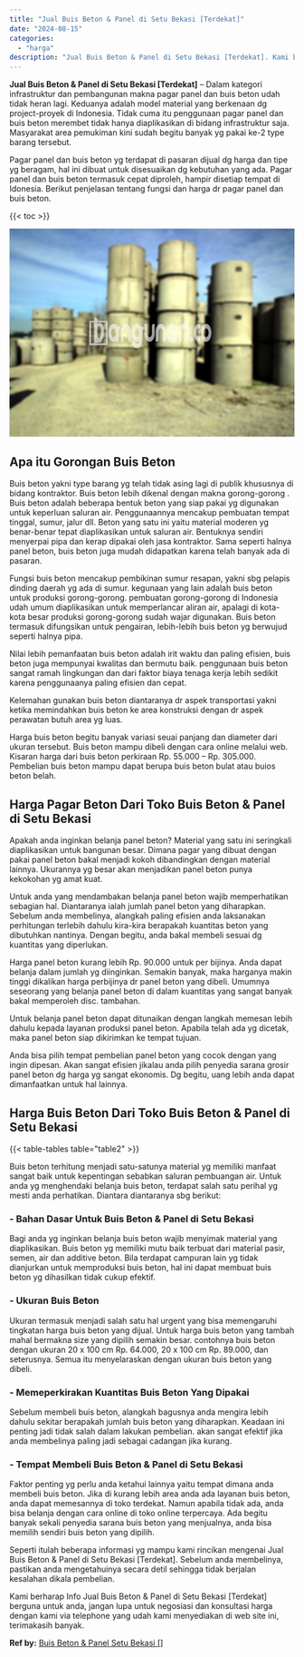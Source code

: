 ```yaml
---
title: "Jual Buis Beton & Panel di Setu Bekasi [Terdekat]"
date: "2024-08-15"
categories: 
  - "harga"
description: "Jual Buis Beton & Panel di Setu Bekasi [Terdekat]. Kami berharap Info Jual Buis Beton & Panel di Setu Bekasi [Terdekat] berguna untuk anda, jangan lupa unt..."
---
```


**Jual Buis Beton & Panel di Setu Bekasi \[Terdekat\]** – Dalam kategori infrastruktur dan pembangunan makna pagar panel dan buis beton udah tidak heran lagi. Keduanya adalah model material yang berkenaan dg project-proyek di Indonesia. Tidak cuma itu penggunaan pagar panel dan buis beton merembet tidak hanya diaplikasikan di bidang infrastruktur saja. Masyarakat area pemukiman kini sudah begitu banyak yg pakai ke-2 type barang tersebut.

Pagar panel dan buis beton yg terdapat di pasaran dijual dg harga dan tipe yg beragam, hal ini dibuat untuk disesuaikan dg kebutuhan yang ada. Pagar panel dan buis beton termasuk cepat diproleh, hampir disetiap tempat di Idonesia. Berikut penjelasan tentang fungsi dan harga dr pagar panel dan buis beton.

{{< toc >}}

![Jual Buis Beton & Panel di Setu Bekasi [Terdekat]](/images/jual-panel-buis-beton-murah-69.png)

## Apa itu Gorongan Buis Beton

Buis beton yakni type barang yg telah tidak asing lagi di publik khususnya di bidang kontraktor. Buis beton lebih dikenal dengan makna gorong-gorong . Buis beton adalah beberapa bentuk beton yang siap pakai yg digunakan untuk keperluan saluran air. Penggunaannya mencakup pembuatan tempat tinggal, sumur, jalur dll. Beton yang satu ini yaitu material moderen yg benar-benar tepat diaplikasikan untuk saluran air. Bentuknya sendiri menyerpai pipa dan kerap dipakai oleh jasa kontraktor. Sama seperti halnya panel beton, buis beton juga mudah didapatkan karena telah banyak ada di pasaran.

Fungsi buis beton mencakup pembikinan sumur resapan, yakni sbg pelapis dinding daerah yg ada di sumur. kegunaan yang lain adalah buis beton untuk produksi gorong-gorong. pembuatan gorong-gorong di Indonesia udah umum diaplikasikan untuk memperlancar aliran air, apalagi di kota-kota besar produksi gorong-gorong sudah wajar digunakan. Buis beton termasuk difungsikan untuk pengairan, lebih-lebih buis beton yg berwujud seperti halnya pipa.

Nilai lebih pemanfaatan buis beton adalah irit waktu dan paling efisien, buis beton juga mempunyai kwalitas dan bermutu baik. penggunaan buis beton sangat ramah lingkungan dan dari faktor biaya tenaga kerja lebih sedikit karena penggunaanya paling efisien dan cepat.

Kelemahan gunakan buis beton diantaranya dr aspek transportasi yakni ketika memindahkan buis beton ke area konstruksi dengan dr aspek perawatan butuh area yg luas.

Harga buis beton begitu banyak variasi seuai panjang dan diameter dari ukuran tersebut. Buis beton mampu dibeli dengan cara online melalui web. Kisaran harga dari buis beton perkiraan Rp. 55.000 – Rp. 305.000. Pembelian buis beton mampu dapat berupa buis beton bulat atau buios beton belah.

## Harga Pagar Beton Dari Toko Buis Beton & Panel di Setu Bekasi

Apakah anda inginkan belanja panel beton? Material yang satu ini seringkali diaplikasikan untuk bangunan besar. Dimana pagar yang dibuat dengan pakai panel beton bakal menjadi kokoh dibandingkan dengan material lainnya. Ukurannya yg besar akan menjadikan panel beton punya kekokohan yg amat kuat.

Untuk anda yang mendambakan belanja panel beton wajib memperhatikan sebagian hal. Diantaranya ialah jumlah panel beton yang diharapkan. Sebelum anda membelinya, alangkah paling efisien anda laksanakan perhitungan terlebih dahulu kira-kira berapakah kuantitas beton yang dibutuhkan nantinya. Dengan begitu, anda bakal membeli sesuai dg kuantitas yang diperlukan.

Harga panel beton kurang lebih Rp. 90.000 untuk per bijinya. Anda dapat belanja dalam jumlah yg diinginkan. Semakin banyak, maka harganya makin tinggi dikalikan harga perbijinya dr panel beton yang dibeli. Umumnya seseorang yang belanja panel beton di dalam kuantitas yang sangat banyak bakal memperoleh disc. tambahan.

Untuk belanja panel beton dapat ditunaikan dengan langkah memesan lebih dahulu kepada layanan produksi panel beton. Apabila telah ada yg dicetak, maka panel beton siap dikirimkan ke tempat tujuan.

Anda bisa pilih tempat pembelian panel beton yang cocok dengan yang ingin dipesan. Akan sangat efisien jikalau anda pilih penyedia sarana grosir panel beton dg harga yg sangat ekonomis. Dg begitu, uang lebih anda dapat dimanfaatkan untuk hal lainnya.

## Harga Buis Beton Dari Toko Buis Beton & Panel di Setu Bekasi

{{< table-tables table="table2" >}}

Buis beton terhitung menjadi satu-satunya material yg memiliki manfaat sangat baik untuk kepentingan sebabkan saluran pembuangan air. Untuk anda yg menghendaki belanja buis beton, terdapat salah satu perihal yg mesti anda perhatikan. Diantara diantaranya sbg berikut:

### \- Bahan Dasar Untuk Buis Beton & Panel di Setu Bekasi

Bagi anda yg inginkan belanja buis beton wajib menyimak material yang diaplikasikan. Buis beton yg memiliki mutu baik terbuat dari material pasir, semen, air dan additive beton. Bila terdapat campuran lain yg tidak dianjurkan untuk memproduksi buis beton, hal ini dapat membuat buis beton yg dihasilkan tidak cukup efektif.

### \- Ukuran Buis Beton

Ukuran termasuk menjadi salah satu hal urgent yang bisa memengaruhi tingkatan harga buis beton yang dijual. Untuk harga buis beton yang tambah mahal bermakna size yang dipilih semakin besar. contohnya buis beton dengan ukuran 20 x 100 cm Rp. 64.000, 20 x 100 cm Rp. 89.000, dan seterusnya. Semua itu menyelaraskan dengan ukuran buis beton yang dibeli.

### \- Memeperkirakan Kuantitas Buis Beton Yang Dipakai

Sebelum membeli buis beton, alangkah bagusnya anda mengira lebih dahulu sekitar berapakah jumlah buis beton yang diharapkan. Keadaan ini penting jadi tidak salah dalam lakukan pembelian. akan sangat efektif jika anda membelinya paling jadi sebagai cadangan jika kurang.

### \- Tempat Membeli Buis Beton & Panel di Setu Bekasi

Faktor penting yg perlu anda ketahui lainnya yaitu tempat dimana anda membeli buis beton. Jika di kurang lebih area anda ada layanan buis beton, anda dapat memesannya di toko terdekat. Namun apabila tidak ada, anda bisa belanja dengan cara online di toko online terpercaya. Ada begitu banyak sekali penyedia sarana buis beton yang menjualnya, anda bisa memilih sendiri buis beton yang dipilih.

Seperti itulah beberapa informasi yg mampu kami rincikan mengenai Jual Buis Beton & Panel di Setu Bekasi \[Terdekat\]. Sebelum anda membelinya, pastikan anda mengetahuinya secara detil sehingga tidak berjalan kesalahan dikala pembelian.

Kami berharap Info Jual Buis Beton & Panel di Setu Bekasi \[Terdekat\] berguna untuk anda, jangan lupa untuk negosiasi dan konsultasi harga dengan kami via telephone yang udah kami menyediakan di web site ini, terimakasih banyak.

**Ref by:** [Buis Beton & Panel Setu Bekasi []](https://id.wikipedia.org/wiki/Buis)
